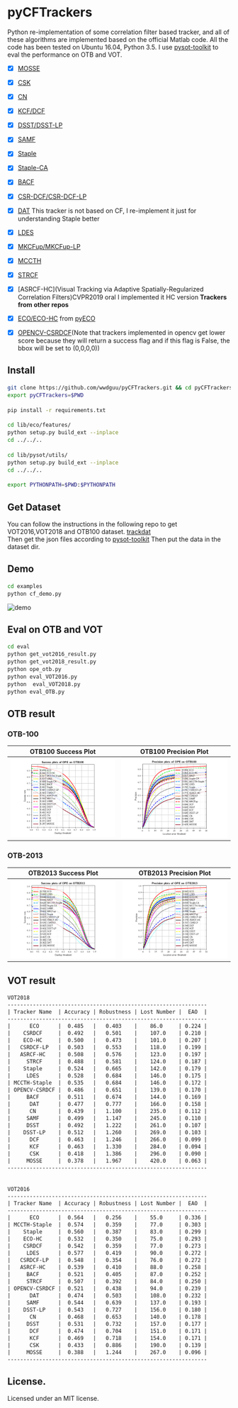 # pyCFTrackers
Python re-implementation of some correlation filter based tracker, and all of these algorithms are implemented 
based on the official Matlab code. All the code has been tested on Ubuntu 16.04, Python 3.5.
I use [pysot-toolkit](https://github.com/StrangerZhang/pysot-toolkit) to eval the performance on OTB and VOT. 

- [x] [MOSSE](http://citeseerx.ist.psu.edu/viewdoc/download?doi=10.1.1.294.4992&rep=rep1&type=pdf)
- [x] [CSK](http://59.80.44.48/www.robots.ox.ac.uk/~joao/publications/henriques_eccv2012.pdf)
- [x] [CN](http://117.128.6.12/cache/www.cvl.isy.liu.se/research/objrec/visualtracking/colvistrack/CN_Tracking_CVPR14.pdf?ich_args2=465-31142901008185_f9df5d61efad793a151f3e0f467d3f75_10001002_9c896128d7c2f2d6933d518939a83798_91ccc5b03febd95ae516eb0f69b18b49)
- [x] [KCF/DCF](http://www.robots.ox.ac.uk/~joao/publications/henriques_tpami2015.pdf)
- [x] [DSST/DSST-LP](http://www.cvl.isy.liu.se/research/objrec/visualtracking/scalvistrack/ScaleTracking_BMVC14.pdf)  
- [x] [SAMF](https://link.springer.com/content/pdf/10.1007%2F978-3-319-16181-5_18.pdf)  
- [x] [Staple](https://arxiv.org/pdf/1512.01355v2.pdf)
- [x] [Staple-CA](https://ivul.kaust.edu.sa/Documents/Publications/2017/Context-Aware%20Correlation%20Filter%20Tracking.pdf)
- [x] [BACF](http://openaccess.thecvf.com/content_ICCV_2017/papers/Galoogahi_Learning_Background-Aware_Correlation_ICCV_2017_paper.pdf)  
- [x] [CSR-DCF/CSR-DCF-LP](https://arxiv.org/pdf/1611.08461v1.pdf)   
- [x] [DAT](https://www.tugraz.at/institute/icg/research/team-bischof/lrs/downloads/dat/)  This tracker is not based on CF, I re-implement it just for understanding Staple better  
- [x] [LDES](https://arxiv.org/pdf/1712.05231.pdf)  
- [x] [MKCFup/MKCFup-LP](http://openaccess.thecvf.com/content_cvpr_2018/papers/Tang_High-Speed_Tracking_With_CVPR_2018_paper.pdf)    
- [x] [MCCTH](http://openaccess.thecvf.com/content_cvpr_2018/papers/Wang_Multi-Cue_Correlation_Filters_CVPR_2018_paper.pdf)  
- [x] [STRCF](http://openaccess.thecvf.com/content_cvpr_2018/papers/Li_Learning_Spatial-Temporal_Regularized_CVPR_2018_paper.pdf)  
- [x] [ASRCF-HC](Visual Tracking via Adaptive Spatially-Regularized Correlation Filters)CVPR2019 oral I implemented it HC version
**Trackers from other repos**
- [x] [ECO/ECO-HC](https://arxiv.org/pdf/1611.09224v1.pdf) from [pyECO](https://github.com/StrangerZhang/pyECO)
- [x] [OPENCV-CSRDCF](https://github.com/opencv/opencv_contrib)(Note that trackers implemented in opencv get lower score because they will return a success flag and if this flag is False, the bbox will be set to (0,0,0,0))


## Install
``` bash
git clone https://github.com/wwdguu/pyCFTrackers.git && cd pyCFTrackers
export pyCFTrackers=$PWD

pip install -r requirements.txt

cd lib/eco/features/
python setup.py build_ext --inplace
cd ../../..

cd lib/pysot/utils/
python setup.py build_ext --inplace
cd ../../..

export PYTHONPATH=$PWD:$PYTHONPATH
```

## Get Dataset
You can follow the instructions in the following repo to get VOT2016,VOT2018 and OTB100 dataset.
[trackdat](https://github.com/jvlmdr/trackdat/tree/master/python/trackdat)  
Then get the json files according to [pysot-toolkit](https://github.com/StrangerZhang/pysot-toolkit)
Then put the data in the dataset dir.

## Demo
``` bash
cd examples
python cf_demo.py
```
![demo](results/Coke_vis.gif)
## Eval on OTB and VOT
``` bash
cd eval
python get_vot2016_result.py
python get_vot2018_result.py
python ope_otb.py
python eval_VOT2016.py
python  eval_VOT2018.py
python eval_OTB.py
```

## OTB result
### OTB-100
|     OTB100 Success Plot   	    | OTB100 Precision Plot	    |
| --------------------------------- | ----------------------------- |
|![](results/pytracker_OPE_OTB100_success.png)  	    |![](results/pytracker_OPE_OTB100_precision.png)  	    |


### OTB-2013
|     OTB2013 Success Plot   	    | OTB2013 Precision Plot	    |
| --------------------------------- | ----------------------------- |
|![](results/pytracker_OPE_OTB2013_success.png)  	    |![](results/pytracker_OPE_OTB2013_precision.png)  	    |


## VOT result


```
VOT2018
---------------------------------------------------------------
| Tracker Name  | Accuracy | Robustness | Lost Number |  EAO  |
---------------------------------------------------------------
|      ECO      |  0.485   |   0.403    |    86.0     | 0.224 |
|    CSRDCF     |  0.492   |   0.501    |    107.0    | 0.210 |
|    ECO-HC     |  0.500   |   0.473    |    101.0    | 0.207 |
|   CSRDCF-LP   |  0.503   |   0.553    |    118.0    | 0.199 |
|   ASRCF-HC    |  0.508   |   0.576    |    123.0    | 0.197 |
|     STRCF     |  0.488   |   0.581    |    124.0    | 0.187 |
|    Staple     |  0.524   |   0.665    |    142.0    | 0.179 |
|     LDES      |  0.528   |   0.684    |    146.0    | 0.175 |
| MCCTH-Staple  |  0.535   |   0.684    |    146.0    | 0.172 |
| OPENCV-CSRDCF |  0.486   |   0.651    |    139.0    | 0.170 |
|     BACF      |  0.511   |   0.674    |    144.0    | 0.169 |
|      DAT      |  0.477   |   0.777    |    166.0    | 0.158 |
|      CN       |  0.439   |   1.100    |    235.0    | 0.112 |
|     SAMF      |  0.499   |   1.147    |    245.0    | 0.110 |
|     DSST      |  0.492   |   1.222    |    261.0    | 0.107 |
|    DSST-LP    |  0.512   |   1.260    |    269.0    | 0.103 |
|      DCF      |  0.463   |   1.246    |    266.0    | 0.099 |
|      KCF      |  0.463   |   1.330    |    284.0    | 0.094 |
|      CSK      |  0.418   |   1.386    |    296.0    | 0.090 |
|     MOSSE     |  0.378   |   1.967    |    420.0    | 0.063 |
---------------------------------------------------------------


VOT2016
---------------------------------------------------------------
| Tracker Name  | Accuracy | Robustness | Lost Number |  EAO  |
---------------------------------------------------------------
|      ECO      |  0.564   |   0.256    |    55.0     | 0.336 |
| MCCTH-Staple  |  0.574   |   0.359    |    77.0     | 0.303 |
|    Staple     |  0.560   |   0.387    |    83.0     | 0.299 |
|    ECO-HC     |  0.532   |   0.350    |    75.0     | 0.293 |
|    CSRDCF     |  0.542   |   0.359    |    77.0     | 0.273 |
|     LDES      |  0.577   |   0.419    |    90.0     | 0.272 |
|   CSRDCF-LP   |  0.548   |   0.354    |    76.0     | 0.272 |
|   ASRCF-HC    |  0.539   |   0.410    |    88.0     | 0.258 |
|     BACF      |  0.521   |   0.405    |    87.0     | 0.252 |
|     STRCF     |  0.507   |   0.392    |    84.0     | 0.250 |
| OPENCV-CSRDCF |  0.521   |   0.438    |    94.0     | 0.239 |
|      DAT      |  0.474   |   0.503    |    108.0    | 0.232 |
|     SAMF      |  0.544   |   0.639    |    137.0    | 0.193 |
|    DSST-LP    |  0.543   |   0.727    |    156.0    | 0.180 |
|      CN       |  0.468   |   0.653    |    140.0    | 0.178 |
|     DSST      |  0.531   |   0.732    |    157.0    | 0.177 |
|      DCF      |  0.474   |   0.704    |    151.0    | 0.171 |
|      KCF      |  0.469   |   0.718    |    154.0    | 0.171 |
|      CSK      |  0.433   |   0.886    |    190.0    | 0.139 |
|     MOSSE     |  0.388   |   1.244    |    267.0    | 0.096 |
---------------------------------------------------------------

```
## License.
Licensed under an MIT license.



